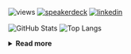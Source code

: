 ![views](https://komarev.com/ghpvc/?username=chck&color=blueviolet)
[![speakerdeck](https://img.shields.io/badge/Speaker_Deck-chck-8a2be2?style=flat-square&logo=speaker-deck)](https://speakerdeck.com/chck)
[![linkedin](https://img.shields.io/badge/LinkedIn-chck-8a2be2?style=flat-square&logo=linkedin)](https://www.linkedin.com/in/chck/)

<p align="left"> 
  <img alt="GitHub Stats" align="center" height="150" src="https://github-readme-stats-nine-umber-51.vercel.app/api?username=chck&count_private=true&show_icons=true&hide_title=true&theme=buefy" />
  <img alt="Top Langs" align="center" height="150" src="https://github-readme-stats-nine-umber-51.vercel.app/api/top-langs/?username=chck&layout=compact&count_private=true&show_icons=true&hide_title=true&theme=buefy" />
</p>

<details>
  <summary><b>Read more</b></summary>
  <br>

  <!--START_SECTION:waka-->
**🐱 My GitHub Data** 

> 📦 74.8 kB Used in GitHub's Storage 
 > 
> 🏆 860 Contributions in the Year 2023
 > 
> 💼 Opted to Hire
 > 
> 📜 134 Public Repositories 
 > 
> 🔑 19 Private Repositories 
 > 
**I'm a Night 🦉** 

```text
🌞 Morning                1315 commits        ████░░░░░░░░░░░░░░░░░░░░░   15.79 % 
🌆 Daytime                2189 commits        ███████░░░░░░░░░░░░░░░░░░   26.28 % 
🌃 Evening                2274 commits        ███████░░░░░░░░░░░░░░░░░░   27.30 % 
🌙 Night                  2551 commits        ████████░░░░░░░░░░░░░░░░░   30.63 % 
```
📅 **I'm Most Productive on Monday** 

```text
Monday                   1819 commits        █████░░░░░░░░░░░░░░░░░░░░   21.84 % 
Tuesday                  1700 commits        █████░░░░░░░░░░░░░░░░░░░░   20.41 % 
Wednesday                1205 commits        ████░░░░░░░░░░░░░░░░░░░░░   14.47 % 
Thursday                 1557 commits        █████░░░░░░░░░░░░░░░░░░░░   18.69 % 
Friday                   835 commits         ███░░░░░░░░░░░░░░░░░░░░░░   10.03 % 
Saturday                 420 commits         █░░░░░░░░░░░░░░░░░░░░░░░░   05.04 % 
Sunday                   793 commits         ██░░░░░░░░░░░░░░░░░░░░░░░   09.52 % 
```


📊 **This Week I Spent My Time On** 

```text
💬 Programming Languages: 
Other                    23 hrs 22 mins      ██████████████████████░░░   88.13 % 
Terraform                1 hr 27 mins        █░░░░░░░░░░░░░░░░░░░░░░░░   05.49 % 
TypeScript               34 mins             █░░░░░░░░░░░░░░░░░░░░░░░░   02.16 % 
Makefile                 16 mins             ░░░░░░░░░░░░░░░░░░░░░░░░░   01.05 % 
Markdown                 7 mins              ░░░░░░░░░░░░░░░░░░░░░░░░░   00.45 % 

🔥 Editors: 
Chrome                   23 hrs 19 mins      ██████████████████████░░░   87.95 % 
WebStorm                 2 hrs 15 mins       ██░░░░░░░░░░░░░░░░░░░░░░░   08.53 % 
Neovim                   53 mins             █░░░░░░░░░░░░░░░░░░░░░░░░   03.34 % 
Obsidian                 2 mins              ░░░░░░░░░░░░░░░░░░░░░░░░░   00.18 % 
```

**I Mostly Code in Python** 

```text
Python                   42 repos            ████████░░░░░░░░░░░░░░░░░   33.07 % 
Jupyter Notebook         21 repos            ████░░░░░░░░░░░░░░░░░░░░░   16.54 % 
Rust                     7 repos             █░░░░░░░░░░░░░░░░░░░░░░░░   05.51 % 
Shell                    3 repos             █░░░░░░░░░░░░░░░░░░░░░░░░   02.36 % 
Astro                    1 repo              ░░░░░░░░░░░░░░░░░░░░░░░░░   00.79 % 
```



**Timeline**

![Lines of Code chart](https://raw.githubusercontent.com/chck/chck/main/assets/bar_graph.png)


 Last Updated on 2023-11-25 01:23 UTC
<!--END_SECTION:waka-->
</details>

